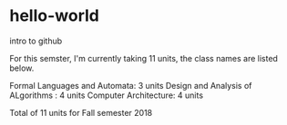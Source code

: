# hello-world
intro to github 


For this semster, I'm currently taking 11 units, the class names are listed below.

Formal Languages and Automata: 3 units
Design and Analysis of ALgorithms : 4 units
Computer Architecture: 4 units

Total of 11 units for Fall semester 2018


